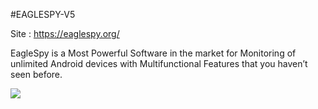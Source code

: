 #EAGLESPY-V5

Site : https://eaglespy.org/ 

EagleSpy is a Most Powerful Software in the market for Monitoring of unlimited Android devices with Multifunctional Features that you haven’t seen before.

![](https://i.ibb.co/NWj4KVD/1-uk1ewu7v-DTq-L81ji-MZawn-A.jpg)
